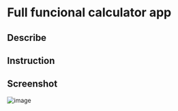 # Full funcional calculator app

## Describe

## Instruction

## Screenshot

![image](https://github.com/Helltaker1/Calculator/assets/111696215/9c8725f5-b803-4bbe-ad85-a91d9942e3ec)
